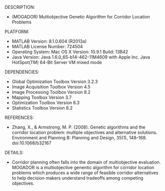 DESCRIPTION:

- (MOGADOR) Multiobjective Genetic Algorithm for Corridor Location Problems

PLATFORM:

- MATLAB Version: 8.1.0.604 (R2013a)
- MATLAB License Number: 724504
- Operating System: Mac OS X  Version: 10.9.1 Build: 13B42 
- Java Version: Java 1.6.0_65-b14-462-11M4609 with Apple Inc. Java HotSpot(TM) 64-Bit Server VM mixed mode

DEPENDENCIES:

- Global Optimization Toolbox                           Version 3.2.3
- Image Acquisition Toolbox                             Version 4.5
- Image Processing Toolbox                              Version 8.2
- Mapping Toolbox                                       Version 3.7
- Optimization Toolbox                                  Version 6.3
- Statistics Toolbox                                    Version 8.2

REFERENCES: 

- Zhang, X., & Armstrong, M. P. (2008). Genetic algorithms and the corridor location problem: multiple objectives and alternative solutions. Environment and Planning B: Planning and Design, 35(1), 148–168. doi:10.1068/b32167

DETAILS:

- Corridor planning often falls into the domain of multiobjective evaluation. MOGADOR is a multiobjective genentic algorithm for corridor location problems which produces a wide range of feasible corridor alternatives to help decision makers understand tradeoffs among competing objectives.